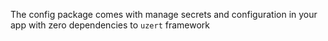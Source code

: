 The config package comes with manage secrets and configuration in your app with zero dependencies to `uzert` framework
